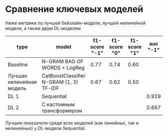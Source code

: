 # Сравнение ключевых моделей

Ниже метрики по лучшей бейзлайн-модели, лучшей нелинейной модели, а также двум DL-моделям

| type                     | model                                  | f1-score "-1" | f1-score "0" | f1-score "1" | auc "-1" | auc "0" | auc "1" | f1    | accuracy |
|--------------------------|----------------------------------------|---------------|--------------|--------------|----------|---------|---------|-------|----------|
| Baseline                 | N-GRAM BAG OF WORDS + LogReg           | 0.77          | 0.74         | 0.60         |          |         |         | 0.70  | 0.72     |
| Лучшая нелинейная модель | CatBoostClassifier N-GRAM (1, 3) TF-IDF| 0.67          | 0.62         | 0.50         |          |         |         | 0.60  | 0.60     |
| DL 1                     | Sequential                             |               |              |              | 0.929    | 0.848   | 0.960   | 0.754 | 0.750    |
| DL 2                     | С кастомным трансформером              |               |              |              | 0.667    | 0.909   | 0.827   | 0.493 | 0.550    |


Лучшие показатели среди всех моделей (как линейных, так и нелинейных) у DL-модели Sequential.
